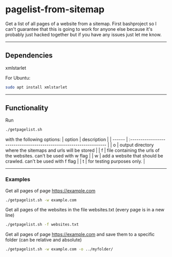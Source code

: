 # pagelist-from-sitemap
Get a list of all pages of a website from a sitemap. First bashproject so I can't guarantee that this is going to work for anyone else because it's probably just hacked together but if you have any issues just let me know.

---
## Dependencies
xmlstarlet

For Ubuntu:
```bash
sudo apt install xmlstarlet
```

---
## Functionality

Run
```bash
./getpagelist.sh
```
with the following options:
| option | description                                                         |
| ------ | :------------------------------------------------------------------ |
| o      | output directory where the sitemaps and urls will be stored         |
| f      | file containing the urls of the websites. can't be used with w flag |
| w      | add a website that should be crawled. can't be used with f flag     |
| t      | for testing purposes only.                                          |

---
### Examples

Get all pages of page https://example.com
```bash
./getpagelist.sh -w example.com
```
Get all pages of the websites in the file websites.txt (every page is in a new line)
```bash
./getpagelist.sh -f websites.txt
```
Get all pages of page https://example.com and save them to a specific folder (can be relative and absolute)
```bash
./getpagelist.sh -w example.com -o ../myfolder/
```
